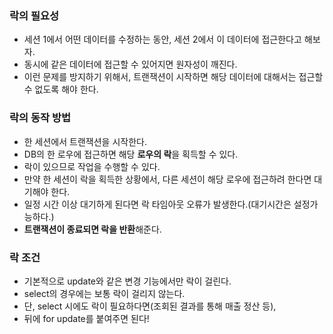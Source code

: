 ### 락의 필요성
* 세션 1에서 어떤 데이터를 수정하는 동안, 세션 2에서 이 데이터에 접근한다고 해보자.
* 동시에 같은 데이터에 접근할 수 있어지면 원자성이 깨진다.
* 이런 문제를 방지하기 위해서, 트랜잭션이 시작하면 해당 데이터에 대해서는 접근할 수 없도록 해야 한다.

### 락의 동작 방법
* 한 세션에서 트랜잭션을 시작한다.
* DB의 한 로우에 접근하면 해당 **로우의 락**을 획득할 수 있다.
* 락이 있으므로 작업을 수행할 수 있다.
* 만약 한 세션이 락을 획득한 상황에서, 다른 세션이 해당 로우에 접근하려 한다면 대기해야 한다.
* 일정 시간 이상 대기하게 된다면 락 타임아웃 오류가 발생한다.(대기시간은 설정가능하다.)
* **트랜잭션이 종료되면 락을 반환**해준다.

### 락 조건
* 기본적으로 update와 같은 변경 기능에서만 락이 걸린다.
* select의 경우에는 보통 락이 걸리지 않는다.
* 단, select 시에도 락이 필요하다면(조회된 결과를 통해 매출 정산 등),
* 뒤에 for update를 붙여주면 된다!